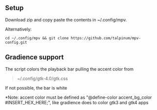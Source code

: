 ## Setup

Download zip and copy paste the contents in ~/.config/mpv.

Alternatively:
```
cd ~/.config/mpv && git clone https://github.com/talpinum/mpv-config.git
```


## Gradience support
The script colors the playback bar pulling the accent color from 
> ~/.config/gtk-4.0/gtk.css

If not possible, the bar is white

*Note: accent color must be defined as "@define-color accent_bg_color #INSERT_HEX_HERE;", like gradience does to color gtk3 and gtk4 apps

